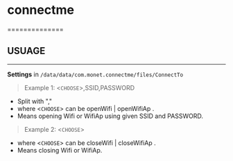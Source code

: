 # connectme
==============
## USUAGE
--------------------
 **Settings** in `/data/data/com.monet.connectme/files/ConnectTo`

> Example 1: <`CHOOSE`>,SSID,PASSWORD

 * Split with ","
 * where <`CHOOSE`> can be openWifi | openWifiAp .
 * Means opening Wifi or WifiAp using given SSID and PASSWORD.


> Example 2: <`CHOOSE`>

 * where <`CHOOSE`> can be closeWifi | closeWifiAp .
 * Means closing Wifi or WifiAp.
